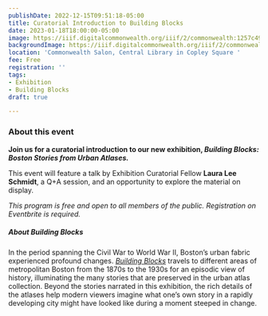 ```yaml
---
publishDate: 2022-12-15T09:51:18-05:00
title: Curatorial Introduction to Building Blocks
date: 2023-01-18T18:00:00-05:00
image: https://iiif.digitalcommonwealth.org/iiif/2/commonwealth:1257c490j/362,269,5105,3295/full/0/default.jpg
backgroundImage: https://iiif.digitalcommonwealth.org/iiif/2/commonwealth:1257c490j/362,269,5105,3295/full/0/default.jpg
location: 'Commonwealth Salon, Central Library in Copley Square '
fee: Free
registration: ''
tags:
- Exhibition
- Building Blocks
draft: true

---
```

### About this event 

**Join us for a curatorial introduction to our new exhibition, _Building Blocks: Boston Stories from Urban Atlases._** 

This event will feature a talk by Exhibition Curatorial Fellow **Laura Lee Schmidt**, a Q+A session, and an opportunity to explore the material on display. 

_This program is free and open to all members of the public. Registration on Eventbrite is required._

##### About Building Blocks

In the period spanning the Civil War to World War II, Boston’s urban fabric experienced profound changes. [_Building Blocks_](https://www.leventhalmap.org/about/press-releases/new-exhibition-building-blocks-boston-stories-from-urban-atlases-opens-at-leventhal-map-education-center-january-13-2023-1/) travels to different areas of metropolitan Boston from the 1870s to the 1930s for an episodic view of history, illuminating the many stories that are preserved in the urban atlas collection. Beyond the stories narrated in this exhibition, the rich details of the atlases help modern viewers imagine what one’s own story in a rapidly developing city might have looked like during a moment steeped in change.